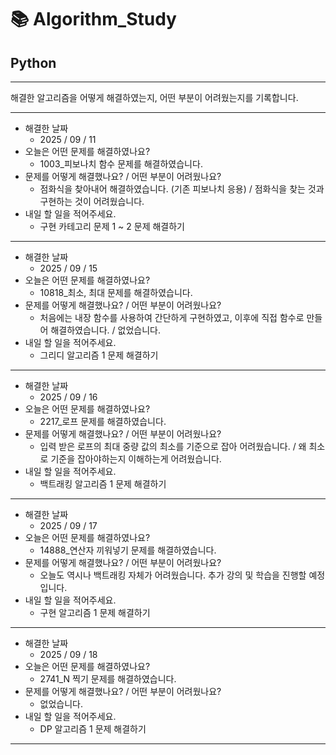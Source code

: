 # 📚 Algorithm_Study

## Python

---

해결한 알고리즘을 어떻게 해결하였는지, 어떤 부분이 어려웠는지를 기록합니다.

---

- 해결한 날짜
  - 2025 / 09 / 11
- 오늘은 어떤 문제를 해결하였나요?
  - 1003\_피보나치 함수 문제를 해결하였습니다.
- 문제를 어떻게 해결했나요? / 어떤 부분이 어려웠나요?
  - 점화식을 찾아내어 해결하였습니다. (기존 피보나치 응용) / 점화식을 찾는 것과 구현하는 것이 어려웠습니다.
- 내일 할 일을 적어주세요.
  - 구현 카테고리 문제 1 ~ 2 문제 해결하기

---

- 해결한 날짜
  - 2025 / 09 / 15
- 오늘은 어떤 문제를 해결하였나요?
  - 10818\_최소, 최대 문제를 해결하였습니다.
- 문제를 어떻게 해결했나요? / 어떤 부분이 어려웠나요?
  - 처음에는 내장 함수를 사용하여 간단하게 구현하였고, 이후에 직접 함수로 만들어 해결하였습니다. / 없었습니다.
- 내일 할 일을 적어주세요.
  - 그리디 알고리즘 1 문제 해결하기

---

- 해결한 날짜
  - 2025 / 09 / 16
- 오늘은 어떤 문제를 해결하였나요?
  - 2217\_로프 문제를 해결하였습니다.
- 문제를 어떻게 해결했나요? / 어떤 부분이 어려웠나요?
  - 입력 받은 로프의 최대 중량 값의 최소를 기준으로 잡아 어려웠습니다. / 왜 최소로 기준을 잡아야하는지 이해하는게 어려웠습니다.
- 내일 할 일을 적어주세요.
  - 백트래킹 알고리즘 1 문제 해결하기

---

- 해결한 날짜
  - 2025 / 09 / 17
- 오늘은 어떤 문제를 해결하였나요?
  - 14888\_연산자 끼워넣기 문제를 해결하였습니다.
- 문제를 어떻게 해결했나요? / 어떤 부분이 어려웠나요?
  - 오늘도 역시나 백트래킹 자체가 어려웠습니다. 추가 강의 및 학습을 진행할 예정입니다.
- 내일 할 일을 적어주세요.
  - 구현 알고리즘 1 문제 해결하기

---

- 해결한 날짜
  - 2025 / 09 / 18
- 오늘은 어떤 문제를 해결하였나요?
  - 2741_N 찍기 문제를 해결하였습니다.
- 문제를 어떻게 해결했나요? / 어떤 부분이 어려웠나요?
  - 없었습니다.
- 내일 할 일을 적어주세요.
  - DP 알고리즘 1 문제 해결하기

---
